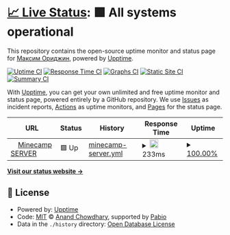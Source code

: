 # [📈 Live Status](https://Or1GG1n.github.io/Or1GG1n-uptime): <!--live status--> **🟩 All systems operational**

This repository contains the open-source uptime monitor and status page for [Максим Ориджин](https://Or1GG1n.github.io/Or1GG1n-uptime), powered by [Upptime](https://github.com/upptime/upptime).

[![Uptime CI](https://github.com/Or1GG1n/Or1GG1n-uptime/workflows/Uptime%20CI/badge.svg)](https://github.com/Or1GG1n/Or1GG1n-uptime/actions?query=workflow%3A%22Uptime+CI%22)
[![Response Time CI](https://github.com/Or1GG1n/Or1GG1n-uptime/workflows/Response%20Time%20CI/badge.svg)](https://github.com/Or1GG1n/Or1GG1n-uptime/actions?query=workflow%3A%22Response+Time+CI%22)
[![Graphs CI](https://github.com/Or1GG1n/Or1GG1n-uptime/workflows/Graphs%20CI/badge.svg)](https://github.com/Or1GG1n/Or1GG1n-uptime/actions?query=workflow%3A%22Graphs+CI%22)
[![Static Site CI](https://github.com/Or1GG1n/Or1GG1n-uptime/workflows/Static%20Site%20CI/badge.svg)](https://github.com/Or1GG1n/Or1GG1n-uptime/actions?query=workflow%3A%22Static+Site+CI%22)
[![Summary CI](https://github.com/Or1GG1n/Or1GG1n-uptime/workflows/Summary%20CI/badge.svg)](https://github.com/Or1GG1n/Or1GG1n-uptime/actions?query=workflow%3A%22Summary+CI%22)

With [Upptime](https://upptime.js.org), you can get your own unlimited and free uptime monitor and status page, powered entirely by a GitHub repository. We use [Issues](https://github.com/Or1GG1n/Or1GG1n-uptime/issues) as incident reports, [Actions](https://github.com/Or1GG1n/Or1GG1n-uptime/actions) as uptime monitors, and [Pages](https://Or1GG1n.github.io/Or1GG1n-uptime) for the status page.

<!--start: status pages-->
<!-- This summary is generated by Upptime (https://github.com/upptime/upptime) -->
<!-- Do not edit this manually, your changes will be overwritten -->
<!-- prettier-ignore -->
| URL | Status | History | Response Time | Uptime |
| --- | ------ | ------- | ------------- | ------ |
| <img alt="" src="https://icons.duckduckgo.com/ip3/65.108.21.222.ico" height="13"> [Minecamp SERVER](http://65.108.21.222:25913/) | 🟩 Up | [minecamp-server.yml](https://github.com/OR1GG1N2/0riginuptime/commits/HEAD/history/minecamp-server.yml) | <details><summary><img alt="Response time graph" src="./graphs/minecamp-server/response-time-week.png" height="20"> 233ms</summary><br><a href="https://Or1GG1n2.github.io/0riginuptime/history/minecamp-server"><img alt="Response time 233" src="https://img.shields.io/endpoint?url=https%3A%2F%2Fraw.githubusercontent.com%2FOR1GG1N2%2F0riginuptime%2FHEAD%2Fapi%2Fminecamp-server%2Fresponse-time.json"></a><br><a href="https://Or1GG1n2.github.io/0riginuptime/history/minecamp-server"><img alt="24-hour response time 233" src="https://img.shields.io/endpoint?url=https%3A%2F%2Fraw.githubusercontent.com%2FOR1GG1N2%2F0riginuptime%2FHEAD%2Fapi%2Fminecamp-server%2Fresponse-time-day.json"></a><br><a href="https://Or1GG1n2.github.io/0riginuptime/history/minecamp-server"><img alt="7-day response time 233" src="https://img.shields.io/endpoint?url=https%3A%2F%2Fraw.githubusercontent.com%2FOR1GG1N2%2F0riginuptime%2FHEAD%2Fapi%2Fminecamp-server%2Fresponse-time-week.json"></a><br><a href="https://Or1GG1n2.github.io/0riginuptime/history/minecamp-server"><img alt="30-day response time 233" src="https://img.shields.io/endpoint?url=https%3A%2F%2Fraw.githubusercontent.com%2FOR1GG1N2%2F0riginuptime%2FHEAD%2Fapi%2Fminecamp-server%2Fresponse-time-month.json"></a><br><a href="https://Or1GG1n2.github.io/0riginuptime/history/minecamp-server"><img alt="1-year response time 233" src="https://img.shields.io/endpoint?url=https%3A%2F%2Fraw.githubusercontent.com%2FOR1GG1N2%2F0riginuptime%2FHEAD%2Fapi%2Fminecamp-server%2Fresponse-time-year.json"></a></details> | <details><summary><a href="https://Or1GG1n2.github.io/0riginuptime/history/minecamp-server">100.00%</a></summary><a href="https://Or1GG1n2.github.io/0riginuptime/history/minecamp-server"><img alt="All-time uptime 100.00%" src="https://img.shields.io/endpoint?url=https%3A%2F%2Fraw.githubusercontent.com%2FOR1GG1N2%2F0riginuptime%2FHEAD%2Fapi%2Fminecamp-server%2Fuptime.json"></a><br><a href="https://Or1GG1n2.github.io/0riginuptime/history/minecamp-server"><img alt="24-hour uptime 100.00%" src="https://img.shields.io/endpoint?url=https%3A%2F%2Fraw.githubusercontent.com%2FOR1GG1N2%2F0riginuptime%2FHEAD%2Fapi%2Fminecamp-server%2Fuptime-day.json"></a><br><a href="https://Or1GG1n2.github.io/0riginuptime/history/minecamp-server"><img alt="7-day uptime 100.00%" src="https://img.shields.io/endpoint?url=https%3A%2F%2Fraw.githubusercontent.com%2FOR1GG1N2%2F0riginuptime%2FHEAD%2Fapi%2Fminecamp-server%2Fuptime-week.json"></a><br><a href="https://Or1GG1n2.github.io/0riginuptime/history/minecamp-server"><img alt="30-day uptime 100.00%" src="https://img.shields.io/endpoint?url=https%3A%2F%2Fraw.githubusercontent.com%2FOR1GG1N2%2F0riginuptime%2FHEAD%2Fapi%2Fminecamp-server%2Fuptime-month.json"></a><br><a href="https://Or1GG1n2.github.io/0riginuptime/history/minecamp-server"><img alt="1-year uptime 100.00%" src="https://img.shields.io/endpoint?url=https%3A%2F%2Fraw.githubusercontent.com%2FOR1GG1N2%2F0riginuptime%2FHEAD%2Fapi%2Fminecamp-server%2Fuptime-year.json"></a></details>

<!--end: status pages-->

[**Visit our status website →**](https://Or1GG1n.github.io/Or1GG1n-uptime)

## 📄 License

- Powered by: [Upptime](https://github.com/upptime/upptime)
- Code: [MIT](./LICENSE) © [Anand Chowdhary](https://anandchowdhary.com), supported by [Pabio](https://pabio.com)
- Data in the `./history` directory: [Open Database License](https://opendatacommons.org/licenses/odbl/1-0/)
